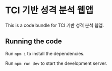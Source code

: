 
  # TCI 기반 성격 분석 웹앱

  This is a code bundle for TCI 기반 성격 분석 웹앱. 

  ## Running the code

  Run `npm i` to install the dependencies.

  Run `npm run dev` to start the development server.
  
